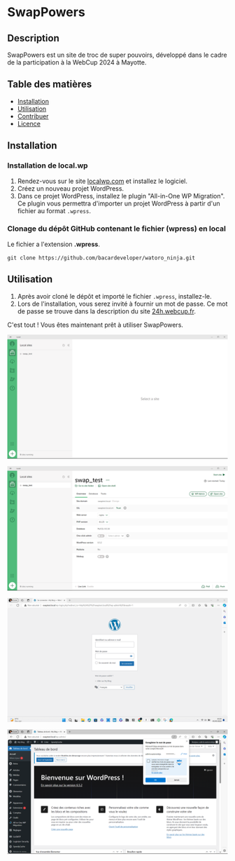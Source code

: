 # SwapPowers

## Description

SwapPowers est un site de troc de super pouvoirs, développé dans le cadre de la participation à la WebCup 2024 à Mayotte.

## Table des matières

- [Installation](https://chatgpt.com/c/60f22519-af77-4344-a1da-08fef724e776#installation)
- [Utilisation](https://chatgpt.com/c/60f22519-af77-4344-a1da-08fef724e776#utilisation)
- [Contribuer](https://chatgpt.com/c/60f22519-af77-4344-a1da-08fef724e776#contribuer)
- [Licence](https://chatgpt.com/c/60f22519-af77-4344-a1da-08fef724e776#licence)

## Installation

### Installation de local.wp

1. Rendez-vous sur le site [localwp.com](https://localwp.com/) et installez le logiciel.
2. Créez un nouveau projet WordPress.
3. Dans ce projet WordPress, installez le plugin "All-in-One WP Migration". Ce plugin vous permettra d'importer un projet WordPress à partir d'un fichier au format `.wpress`.

### Clonage du dépôt GitHub contenant le fichier (wpress) en local

Le fichier a l'extension **.wpress**.

```
git clone https://github.com/bacardeveloper/watoro_ninja.git
```

## Utilisation

1. Après avoir cloné le dépôt et importé le fichier `.wpress`, installez-le.
2. Lors de l'installation, vous serez invité à fournir un mot de passe. Ce mot de passe se trouve dans la description du site [24h.webcup.fr](http://24h.webcup.fr/).

C'est tout ! Vous êtes maintenant prêt à utiliser SwapPowers.

![](assets_/cp1.png)

![cpt2](assets_/cpt2.png)

![cpt3](assets_/cpt3.png)

![cpt4](assets_/cpt4.png)
